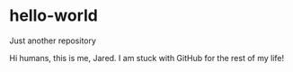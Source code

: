 # hello-world
Just another repository

Hi humans, this is me, Jared.
I am stuck with GitHub for the rest of my life!
